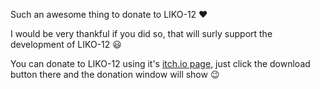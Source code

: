 Such an awesome thing to donate to LIKO-12 :heart:

I would be very thankful if you did so, that will surly support the development of LIKO-12 :smiley:

You can donate to LIKO-12 using it's [itch.io page](https://ramilego4game.itch.io/liko12), just click the download button there and the donation window will show :wink: